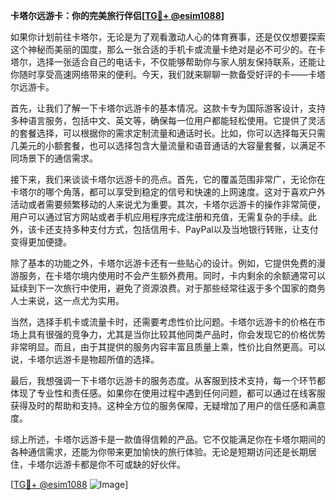 **卡塔尔远游卡：你的完美旅行伴侣[[TG💪+ @esim1088](https://t.me/s/esim1088)]**

如果你计划前往卡塔尔，无论是为了观看激动人心的体育赛事，还是仅仅想要探索这个神秘而美丽的国度，那么一张合适的手机卡或流量卡绝对是必不可少的。在卡塔尔，选择一张适合自己的电话卡，不仅能够帮助你与家人朋友保持联系，还能让你随时享受高速网络带来的便利。今天，我们就来聊聊一款备受好评的卡——卡塔尔远游卡。

首先，让我们了解一下卡塔尔远游卡的基本情况。这款卡专为国际游客设计，支持多种语言服务，包括中文、英文等，确保每一位用户都能轻松使用。它提供了灵活的套餐选择，可以根据你的需求定制流量和通话时长。比如，你可以选择每天只需几美元的小额套餐，也可以选择包含大量流量和语音通话的大容量套餐，以满足不同场景下的通信需求。

接下来，我们来谈谈卡塔尔远游卡的亮点。首先，它的覆盖范围非常广，无论你在卡塔尔的哪个角落，都可以享受到稳定的信号和快速的上网速度。这对于喜欢户外活动或者需要频繁移动的人来说尤为重要。其次，卡塔尔远游卡的操作非常简便，用户可以通过官方网站或者手机应用程序完成注册和充值，无需复杂的手续。此外，该卡还支持多种支付方式，包括信用卡、PayPal以及当地银行转账，让支付变得更加便捷。

除了基本的功能之外，卡塔尔远游卡还有一些贴心的设计。例如，它提供免费的漫游服务，在卡塔尔境内使用时不会产生额外费用。同时，卡内剩余的余额通常可以延续到下一次旅行中使用，避免了资源浪费。对于那些经常往返于多个国家的商务人士来说，这一点尤为实用。

当然，选择手机卡或流量卡时，还需要考虑性价比问题。卡塔尔远游卡的价格在市场上具有很强的竞争力，尤其是当你比较其他同类产品时，你会发现它的价格优势非常明显。而且，由于其提供的服务内容丰富且质量上乘，性价比自然更高。可以说，卡塔尔远游卡是物超所值的选择。

最后，我想强调一下卡塔尔远游卡的服务态度。从客服到技术支持，每一个环节都体现了专业性和责任感。如果你在使用过程中遇到任何问题，都可以通过在线客服获得及时的帮助和支持。这种全方位的服务保障，无疑增加了用户的信任感和满意度。

综上所述，卡塔尔远游卡是一款值得信赖的产品。它不仅能满足你在卡塔尔期间的各种通信需求，还能为你带来更加愉快的旅行体验。无论是短期访问还是长期居住，卡塔尔远游卡都是你不可或缺的好伙伴。

[[TG💪+ @esim1088](https://t.me/s/esim1088) ![Image](https://i.postimg.cc/4NQfJmqS/Snipaste-2025-05-13-00-14-12.png)]